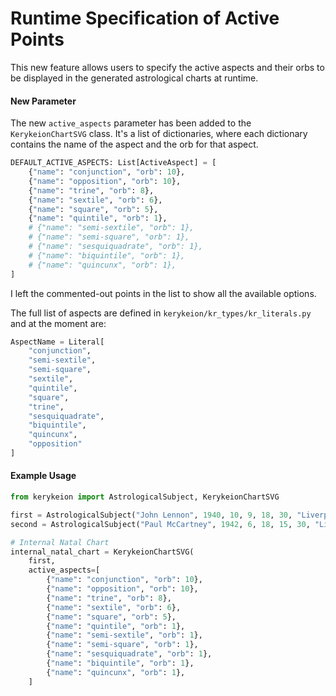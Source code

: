 # Runtime Specification of Active Points

This new feature allows users to specify the active aspects and their orbs to be displayed in the generated astrological charts at runtime. 

#### New Parameter

The new `active_aspects` parameter has been added to the `KerykeionChartSVG` class. 
It's a list of dictionaries, where each dictionary contains the name of the aspect and the orb for that aspect. 


```python
DEFAULT_ACTIVE_ASPECTS: List[ActiveAspect] = [
    {"name": "conjunction", "orb": 10},
    {"name": "opposition", "orb": 10},
    {"name": "trine", "orb": 8},
    {"name": "sextile", "orb": 6},
    {"name": "square", "orb": 5},
    {"name": "quintile", "orb": 1},
    # {"name": "semi-sextile", "orb": 1},
    # {"name": "semi-square", "orb": 1},
    # {"name": "sesquiquadrate", "orb": 1},
    # {"name": "biquintile", "orb": 1},
    # {"name": "quincunx", "orb": 1},
]
```

I left the commented-out points in the list to show all the available options.


The full list of aspects are defined in `kerykeion/kr_types/kr_literals.py` and at the moment are:

```python
AspectName = Literal[
    "conjunction",
    "semi-sextile",
    "semi-square",
    "sextile",
    "quintile",
    "square",
    "trine",
    "sesquiquadrate",
    "biquintile",
    "quincunx",
    "opposition"
]
```


#### Example Usage

```python
from kerykeion import AstrologicalSubject, KerykeionChartSVG

first = AstrologicalSubject("John Lennon", 1940, 10, 9, 18, 30, "Liverpool", "GB")
second = AstrologicalSubject("Paul McCartney", 1942, 6, 18, 15, 30, "Liverpool", "GB")

# Internal Natal Chart
internal_natal_chart = KerykeionChartSVG(
    first,
    active_aspects=[
        {"name": "conjunction", "orb": 10},
        {"name": "opposition", "orb": 10},
        {"name": "trine", "orb": 8},
        {"name": "sextile", "orb": 6},
        {"name": "square", "orb": 5},
        {"name": "quintile", "orb": 1},
        {"name": "semi-sextile", "orb": 1},
        {"name": "semi-square", "orb": 1},
        {"name": "sesquiquadrate", "orb": 1},
        {"name": "biquintile", "orb": 1},
        {"name": "quincunx", "orb": 1},
    ]
```
